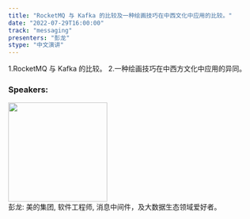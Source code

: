 ```yaml
---
title: "RocketMQ 与 Kafka 的比较及一种绘画技巧在中西文化中应用的比较。"
date: "2022-07-29T16:00:00"
track: "messaging"
presenters: "彭龙"
stype: "中文演讲"
---
```

1.RocketMQ 与 Kafka 的比较。
2.一种绘画技巧在中西方文化中应用的异同。
 ### Speakers: 
 <img src="images/speaker/1236.png" width="200" /><br>彭龙: 美的集团, 软件工程师, 消息中间件，及大数据生态领域爱好者。

 